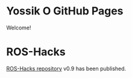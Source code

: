 # Yossik O GitHub Pages

Welcome!

# ROS-Hacks
[ROS-Hacks repository](https://github.com/yossioo/ROS-Hacks)  v0.9 has been published. 
